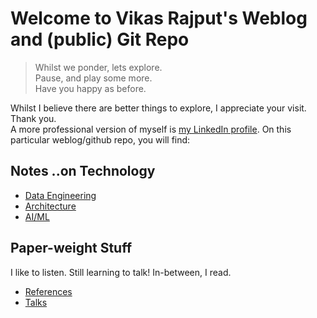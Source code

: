 # Welcome to Vikas Rajput's Weblog and (public) Git Repo 
> Whilst we ponder, lets explore.<br>
> Pause, and play some more.<br>
> Have you happy as before. 

Whilst I believe there are better things to explore, I appreciate your visit. Thank you.<br> 
A more professional version of myself is [my LinkedIn profile](https://linkedin.com/in/rajputsvikas). On this particular weblog/github repo, you will find: 

## Notes ..on Technology 
- [Data Engineering](blog\dataengineering)
- [Architecture](blog\architecture)
- [AI/ML](blog\aiml)

## Paper-weight Stuff
I like to listen. Still learning to talk!  In-between, I read. 
- [References](blog\reference)
- [Talks](blog\talks)


<!--## Welcome to GitHub Pages

--You can use the [editor on GitHub](https://github.com/Manuel83/sample/edit/master/index.md) to maintain and preview the content for your website in Markdown files.

Whenever you commit to this repository, GitHub Pages will run [Jekyll](https://jekyllrb.com/) to rebuild the pages in your site, from the content in your Markdown files.

### Markdown
```markdown
Syntax highlighted code block
# Header 1
## Header 2
### Header 3

**Bold** and _Italic_ and `Code` text

[Link](url) and ![Image](src)-->

```